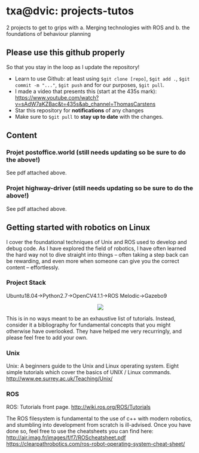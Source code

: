 # txa@dvic: projects-tutos

2 projects to get to grips with 
a. Merging technologies with ROS and 
b. the foundations of behaviour planning

## Please use this github properly
So that you stay in the loop as I update the repository!

- Learn to use Github: at least using ```$git clone [repo]```, ```$git add .```, ```$git commit -m "..."```, ```$git push``` and for our purposes, ```$git pull```.
- I made a video that presents this (start at the 435s mark): https://www.youtube.com/watch?v=sAdW7aKZBac&t=435s&ab_channel=ThomasCarstens
- Star this repository for **notifications** of any changes
- Make sure to ```$git pull``` to **stay up to date** with the changes.

## Content
### Projet postoffice.world (still needs updating so be sure to do the above!)
See pdf attached above.

### Projet highway-driver (still needs updating so be sure to do the above!)
See pdf attached above.


## Getting started with robotics on Linux
I cover the foundational techniques of Unix and ROS used to develop and debug code. As I have explored the field of robotics, I have often learned the hard way not to dive straight into things – often taking a step back can be rewarding, and even more when someone can give you the correct content – effortlessly.

### Project Stack
Ubuntu18.04->Python2.7->OpenCV4.1.1->ROS Melodic->Gazebo9 
<p align="center">
  <img src="/stack12mai.PNG">
</p>

This is in no ways meant to be an exhaustive list of tutorials. Instead, consider it a bibliography for fundamental concepts that you might otherwise have overlooked. They have helped me very recurringly, and please feel free to add your own.

### Unix
Unix: A beginners guide to the Unix and Linux operating system. Eight simple tutorials which cover the basics of UNIX / Linux commands.
http://www.ee.surrey.ac.uk/Teaching/Unix/

### ROS
ROS: Tutorials front page. 
http://wiki.ros.org/ROS/Tutorials

The ROS filesystem is fundamental to the use of c++ with modern robotics, and stumbling into development from scratch is ill-advised. Once you have done so, feel free to use the cheatsheets you can find here:
http://air.imag.fr/images/f/f7/ROScheatsheet.pdf
https://clearpathrobotics.com/ros-robot-operating-system-cheat-sheet/

